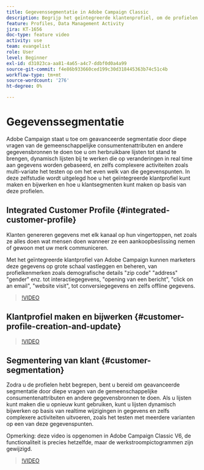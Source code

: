 ```yaml
---
title: Gegevenssegmentatie in Adobe Campaign Classic
description: Begrijp het geïntegreerde klantenprofiel, om de profielen tot stand te brengen en bij te werken en hoe te om klantensegmenten tot stand te brengen die op deze profielen worden gebaseerd.
feature: Profiles, Data Management Activity
jira: KT-1656
doc-type: feature video
activity: use
team: evangelist
role: User
level: Beginner
exl-id: d31023ca-aa81-4a65-a4c7-ddbf0d0a4a99
source-git-commit: f4e86b933660ced199c30d318445363b74c51c4b
workflow-type: tm+mt
source-wordcount: '276'
ht-degree: 0%

---
```


# Gegevenssegmentatie

Adobe Campaign staat u toe om geavanceerde segmentatie door diepe vragen van de gemeenschappelijke consumentenattributen en andere gegevensbronnen te doen toe u om herbruikbare lijsten tot stand te brengen, dynamisch lijsten bij te werken die op veranderingen in real time aan gegevens worden gebaseerd, en zelfs complexere activiteiten zoals multi-variate het testen op om het even welk van die gegevenspunten. In deze zelfstudie wordt uitgelegd hoe u het geïntegreerde klantprofiel kunt maken en bijwerken en hoe u klantsegmenten kunt maken op basis van deze profielen.

## Integrated Customer Profile {#integrated-customer-profile}

Klanten genereren gegevens met elk kanaal op hun vingertoppen, net zoals ze alles doen wat mensen doen wanneer ze een aankoopbeslissing nemen of gewoon met uw merk communiceren.

Met het geïntegreerde klantprofiel van Adobe Campaign kunnen marketers deze gegevens op grote schaal vastleggen en beheren, van profielkenmerken zoals demografische details &quot;zip code&quot; &quot;address&quot; &quot;gender&quot; enz. tot interactiegegevens, &quot;opening van een bericht&quot;, &quot;click on an email&quot;, &quot;website visit&quot;, tot conversiegegevens en zelfs offline gegevens.

>[!VIDEO](https://video.tv.adobe.com/v/23629?quality=12&learn=on)

## Klantprofiel maken en bijwerken {#customer-profile-creation-and-update}

>[!VIDEO](https://video.tv.adobe.com/v/23632?quality=12&learn=on)

## Segmentering van klant  {#customer-segmentation}

Zodra u de profielen hebt begrepen, bent u bereid om geavanceerde segmentatie door diepe vragen van de gemeenschappelijke consumentenattributen en andere gegevensbronnen te doen. Als u lijsten kunt maken die u opnieuw kunt gebruiken, kunt u lijsten dynamisch bijwerken op basis van realtime wijzigingen in gegevens en zelfs complexere activiteiten uitvoeren, zoals het testen met meerdere varianten op een van deze gegevenspunten.

Opmerking: deze video is opgenomen in Adobe Campaign Classic V6, de functionaliteit is precies hetzelfde, maar de werkstroompictogrammen zijn gewijzigd.

>[!VIDEO](https://video.tv.adobe.com/v/23635?quality=12&learn=on)


